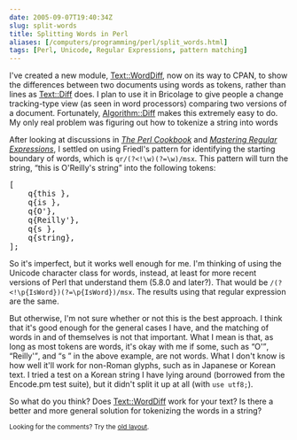 ```yaml
--- 
date: 2005-09-07T19:40:34Z
slug: split-words
title: Splitting Words in Perl
aliases: [/computers/programming/perl/split_words.html]
tags: [Perl, Unicode, Regular Expressions, pattern matching]
---
```


<p>I've created a new module, <a href="http://search.cpan.org/dist/Text-WordDiff/" title="Text::WordDiff on CPAN">Text::WordDiff</a>, now on its way to CPAN, to show the differences between two documents using words as tokens, rather than lines as <a href="http://search.cpan.org/dist/Text-Diff/" title="Text::Diff on CPAN">Text::Diff</a> does. I plan to use it in Bricolage to give people a change tracking-type view (as seen in word processors) comparing two versions of a document. Fortunately, <a href="http://search.cpan.org/dist/Algorithm-Diff/" title="Algorithm::Diff on CPAN">Algorithm::Diff</a> makes this extremely easy to do. My only real problem was figuring out how to tokenize a string into words</p>

<p>After looking at discussions in <a href="https://www.amazon.com/exec/obidos/ASIN/0596003137/justatheory-20" title="Buy &#x201c;The Perl Cookbook&#x201d; on Amazon.com"><cite>The Perl Cookbook</cite></a> and <a href="https://www.amazon.com/exec/obidos/ASIN/0596002890/justatheory-20" title="Buy &#x201c;Mastering Regular Expressions&#x201d; on Amazon.com"><cite>Mastering Regular Expressions</cite></a>, I settled on using Friedl's pattern for identifying the starting boundary of words, which is <code>qr/(?&lt;!\w)(?=\w)/msx</code>. This pattern will turn the string, <q>this is O&#x0027;Reilly&#x0027;s string</q> into the following tokens:</p>

<pre>
[
    q{this },
    q{is },
    q{O&#x0027;},
    q{Reilly&#x0027;},
    q{s },
    q{string},
];
</pre>

<p>So it's imperfect, but it works well enough for me. I'm thinking of using the Unicode character class for words, instead, at least for more recent versions of Perl that understand them (5.8.0 and later?). That would be <code>/(?&lt;!\p{IsWord})(?=\p{IsWord})/msx</code>. The results using that regular expression are the same.</p>

<p>But otherwise, I'm not sure whether or not this is the best approach. I think that it's good enough for the general cases I have, and the matching of words in and of themselves is not that important. What I mean is that, as long as most tokens are words, it's okay with me if some, such as <q>O&#x0027;</q>, <q>Reilly&#x0027;</q>, and <q>s </q> in the above example, are not words. What I don't know is how well it'll work for non-Roman glyphs, such as in Japanese or Korean text. I tried a test on a Korean string I have lying around (borrowed from the Encode.pm test suite), but it didn't split it up at all (with <code>use utf8;</code>).</p>

<p>So what do you think? Does <a href="http://search.cpan.org/dist/Text-WordDiff/" title="Text::WordDiff on CPAN">Text::WordDiff</a> work for your text? Is there a better and more general solution for tokenizing the words in a string?</p>

<p class="past"><small>Looking for the comments? Try the <a rel="nofollow" href="//past.justatheory.com/computers/programming/perl/split_words.html">old layout</a>.</small></p>


